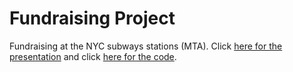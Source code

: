 # Fundraising Project
Fundraising at the NYC subways stations (MTA). Click [here for the presentation](https://github.com/dieguque/Fundraising_Project/blob/main/presentation_FundraisingProject.pdf)  and click [here for the code](https://github.com/dieguque/Fundraising_Project/blob/main/code_FundraisingProject.ipynb).
